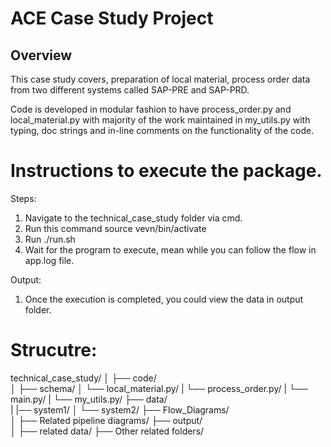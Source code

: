 # ACE Case Study Project

## Overview
This case study covers, preparation of local material, process order data from two different systems called SAP-PRE and SAP-PRD.

Code is developed in modular fashion to have process_order.py and local_material.py with majority of the work maintained in my_utils.py with typing, doc strings and in-line comments on the functionality of the code.

# Instructions to execute the package.

Steps:
1. Navigate to the technical_case_study folder via cmd.
2. Run this command source vevn/bin/activate
3. Run ./run.sh
4. Wait for the program to execute, mean while you can follow the flow in app.log file.

Output:
1. Once the execution is completed, you could view the data in output folder.

# Strucutre:

technical_case_study/
│
├── code/                  
│   ├── schema/
│   └── local_material.py/
|   └── process_order.py/
|   └── main.py/
|   └── my_utils.py/
├── data/   
|   |── system1/
│   └── system2/
├── Flow_Diagrams/                  
│   ├── Related pipeline diagrams/
├── output/                  
│   ├── related data/
├── Other related folders/                  
